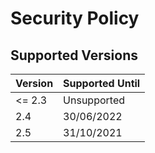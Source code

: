 # Security Policy

## Supported Versions

Version | Supported Until
--- | ---
<= 2.3 | Unsupported
2.4 | 30/06/2022
2.5 | 31/10/2021
